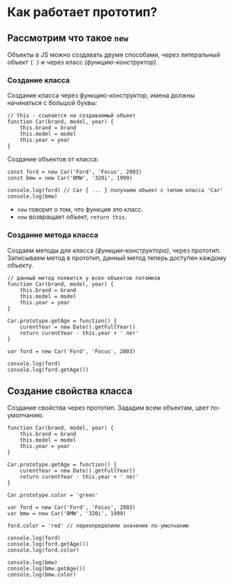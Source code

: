 # Как работает прототип?
## Рассмотрим что такое `new`

Объекты в JS можно создавать двумя способами, через литеральный объект `{ }` и через класс *(функцию-конструктор)*.

### Создание класса
Создание класса через функцию-конструктор, имена должны начинаться с большой буквы:

    // this - ссылается на создаваемый объект
    function Car(brand, model, year) {
        this.brand = brand
        this.model = model
        this.year = year
    }

Создание объектов от класса:

    const ford = new Car('Ford', 'Focus', 2003)
    const bmw = new Car('BMW', '320i', 1999)

    console.log(ford) // Car { ... } получаем объект с типом класса 'Car'
    console.log(bmw) 

- `new` говорит о том, что функция это класс.
- `new` возвращает объект, `return this`.

### Создание метода класса
Создаем методы для класса *(функции-конструктора)*, через прототип. Записываем метод в прототип, данный метод теперь доступен каждому объекту.

    // данный метод появится у всех объектов потомков
    function Car(brand, model, year) {
        this.brand = brand
        this.model = model
        this.year = year
    }

    Car.prototype.getAge = function() {
        curentYear = new Date().getFullYear()
        return curentYear - this.year + ' лет'
    }

    var ford = new Car('Ford', 'Focus', 2003)

    console.log(ford)
    console.log(ford.getAge())
 
## Создание свойства класса
Создание свойства через прототип. Зададим всем объектам, цвет по-умолчанию.

    function Car(brand, model, year) {
        this.brand = brand
        this.model = model
        this.year = year
    }

    Car.prototype.getAge = function() {
        curentYear = new Date().getFullYear()
        return curentYear - this.year + ' лет'
    }

    Car.prototype.color = 'green'

    var ford = new Car('Ford', 'Focus', 2003)
    var bmw = new Car('BMW', '320i', 1999)

    ford.color = 'red' // переопределили значение по-умолчанию

    console.log(ford)
    console.log(ford.getAge())
    console.log(ford.color)

    console.log(bmw)
    console.log(bmw.getAge())
    console.log(bmw.color)
